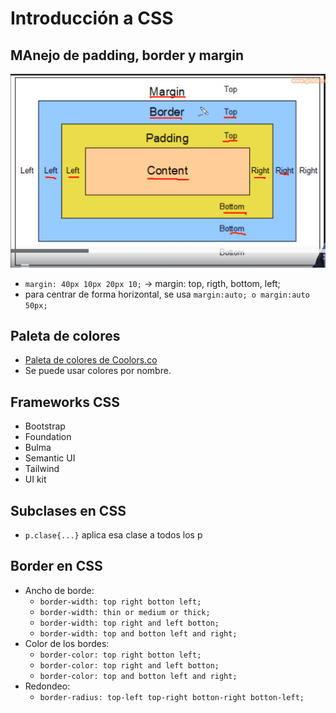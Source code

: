 # Introducción a CSS

## MAnejo de padding, border y margin

![MAnejo de padding, border y margin](./assets/img/boxmodel.png)
  
- `margin: 40px 10px 20px 10;` -> margin: top, rigth, bottom, left;
- para centrar de forma horizontal, se usa `margin:auto; o margin:auto 50px;`

## Paleta de colores
- [Paleta de colores de Coolors.co](https://coolors.co/)
- Se puede usar colores por nombre.
  

## Frameworks CSS
- Bootstrap
- Foundation
- Bulma 
- Semantic UI
- Tailwind
- UI kit

## Subclases en CSS
- `p.clase{...}` aplica esa clase a todos los p

## Border en CSS
- Ancho de borde:
  - `border-width: top right botton left;`
  - `border-width: thin or medium or thick;`
  - `border-width: top right and left botton;`
  - `border-width: top and botton left and right;`
- Color de los bordes:
  - `border-color: top right botton left;`
  - `border-color: top right and left botton;`
  - `border-color: top and botton left and right;`
- Redondeo:
  - `border-radius: top-left top-right botton-right botton-left;`